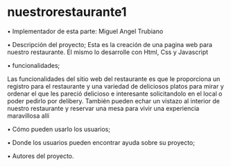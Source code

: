 # nuestrorestaurante1

•	Implementador de esta parte:  Miguel Angel Trubiano

•	Descripción del proyecto;
Esta es la creación de una pagina web para nuestro restaurante.
El mismo lo desarrolle con Html, Css y Javascript

•	funcionalidades;

Las funcionalidades del sitio web del restaurante es que le proporciona un registro para el restaurante y una variedad de deliciosos platos para mirar y ordenar el que les pareció delicioso e interesante solicitandolo en el local o poder pedirlo por delibery. También pueden echar un vistazo al interior de nuestro restaurante y reservar una mesa para vivir una experiencia maravillosa allí

•	Cómo pueden usarlo los usuarios;





•	Donde los usuarios pueden encontrar ayuda sobre su proyecto;


•	Autores del proyecto.
